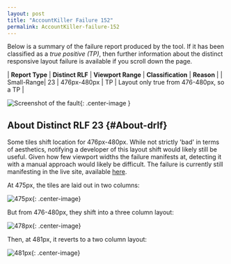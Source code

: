 ```yaml
---
layout: post
title: "AccountKiller Failure 152"
permalink: AccountKiller-failure-152
---
```

Below is a summary of the failure report produced by the tool. If it has been classified as a *true positive (TP)*, then further information about the distinct responsive layout failure is available if you scroll down the page.

| **Report Type** | **Distinct RLF** | **Viewport Range** | **Classification** | **Reason** |
| Small-Range| 23 | 476px-480px | TP | Layout only true from 476-480px, so a TP | 

![Screenshot of the fault](assets/images/AccountKiller/fault152/smallrangeWidth478.png){: .center-image }

## About Distinct RLF 23 {#About-drlf}

Some tiles shift location for 476px-480px. While not strictly 'bad' in terms of aesthetics, notifying a developer of this layout shift would likely still be useful. Given how few viewport widths the failure manifests at, detecting it with a manual approach would likely be difficult. The failure is currently still manifesting in the live site, available [here](http://www.accountkiller.com/en/).

At 475px, the tiles are laid out in two columns:

![475px](assets/good-bad/rlf23/475.png){: .center-image}

But from 476-480px, they shift into a three column layout:

![478px](assets/good-bad/rlf23/478.png){: .center-image}

Then, at 481px, it reverts to a two column layout:

![481px](assets/good-bad/rlf23/481.png){: .center-image}
